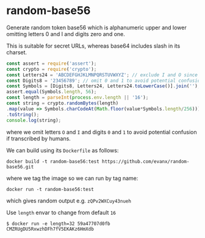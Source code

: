 # random-base56

Generate random token base56 which is alphanumeric upper and lower omitting letters 0 and I and digits zero and one.

This is suitable for secret URLs, whereas base64 includes slash in its charset.

```javascript
const assert = require('assert');
const crypto = require('crypto');
const Letters24 = 'ABCDEFGHJKLMNPQRSTUVWXYZ'; // exclude I and O since too similar to 0 and 1
const Digits8 = '23456789'; // omit 0 and 1 to avoid potential confusion with O and I (and perhaps L)
const Symbols = [Digits8, Letters24, Letters24.toLowerCase()].join('');
assert.equal(Symbols.length, 56);
const length = parseInt(process.env.length || '16');
const string = crypto.randomBytes(length)
.map(value => Symbols.charCodeAt(Math.floor(value*Symbols.length/256)))
.toString();
console.log(string);
```
where we omit letters `O` and `I` and digits `0` and `1` to avoid potential confusion if transcribed by humans.

We can build using its `Dockerfile` as follows:
```
docker build -t random-base56:test https://github.com/evanx/random-base56.git
```
where we tag the image so we can run by tag name:
```
docker run -t random-base56:test 
```
which gives random output e.g. `zQPv2WXCuy43nueh`

Use `length` envar to change from default `16`
```
$ docker run -e length=32 59a47707d0fb
CMZRUgDU5RxwzhDFh7fV5EKAKz6HmXdb
```


